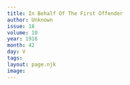 ```yaml
---
title: In Behalf Of The First Offender
author: Unknown
issue: 18
volume: 10
year: 1916
month: 42
day: V
tags:
layout: page.njk
image:
---
```



